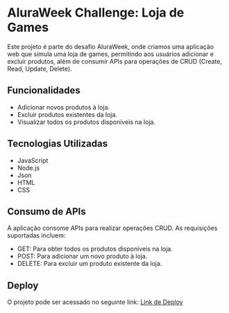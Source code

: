 
# AluraWeek Challenge: Loja de Games

Este projeto é parte do desafio AluraWeek, onde criamos uma aplicação web que simula uma loja de games, permitindo aos usuários adicionar e excluir produtos, além de consumir APIs para operações de CRUD (Create, Read, Update, Delete).

## Funcionalidades

- Adicionar novos produtos à loja.
- Excluir produtos existentes da loja.
- Visualizar todos os produtos disponíveis na loja.

## Tecnologias Utilizadas

- JavaScript
- Node.js
- Json
- HTML
- CSS

## Consumo de APIs

A aplicação consome APIs para realizar operações CRUD. As requisições suportadas incluem:

- GET: Para obter todos os produtos disponíveis na loja.
- POST: Para adicionar um novo produto à loja.
- DELETE: Para excluir um produto existente da loja.

## Deploy

O projeto pode ser acessado no seguinte link: [Link de Deploy](coloque-aqui-o-link-do-seu-deploy)
```
